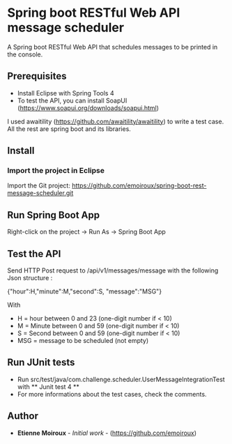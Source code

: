 # Spring boot RESTful Web API message scheduler

A Spring boot RESTful Web API that schedules messages to be printed in the console.

## Prerequisites

- Install Eclipse with Spring Tools 4
- To test the API, you can install SoapUI (https://www.soapui.org/downloads/soapui.html)

I used awaitility (https://github.com/awaitility/awaitility) to write a test case.
All the rest are spring boot and its libraries.

## Install

### Import the project in Eclipse 

Import the Git project: https://github.com/emoiroux/spring-boot-rest-message-scheduler.git
 
## Run Spring Boot App

Right-click on the project -> Run As -> Spring Boot App 

## Test the API

Send HTTP Post request to /api/v1/messages/message with the following Json structure :

{"hour":H,"minute":M,"second":S, "message":"MSG"}

With 
- H = hour between 0 and 23 (one-digit number if < 10)
- M = Minute between 0 and 59 (one-digit number if < 10)
- S = Second between 0 and 59 (one-digit number if < 10)
- MSG = message to be scheduled (not empty)

## Run JUnit tests

- Run src/test/java/com.challenge.scheduler.UserMessageIntegrationTest with ** Junit test 4 **
- For more informations about the test cases, check the comments.

## Author

* **Etienne Moiroux** - *Initial work* - (https://github.com/emoiroux)
